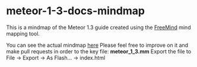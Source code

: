 # meteor-1-3-docs-mindmap
This is a mindmap of the Meteor 1.3 guide created using the [FreeMind](http://freemind.sourceforge.net/wiki/index.php/Main_Page)
mind mapping tool.

You can see the actual mindmap [here](https://timebandit.github.io/meteor-1-3-docs-mindmap/)
Please feel free to improve on it and make pull requests in order to the key file: **meteor_1_3.mm**
Export the file to File -> Export -> As Flash... -> index.html
